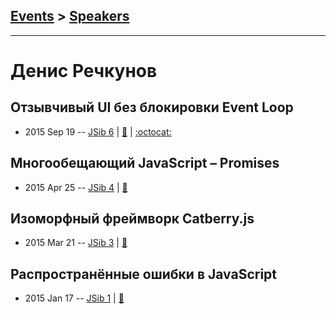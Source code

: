 ## [Events](../README.md) > [Speakers](../speakers.md)
---

# Денис Речкунов

## Отзывчивый UI без блокировки Event Loop
- 2015 Sep 19 -- [JSib 6](https://www.youtube.com/watch?v=Wp0rvEBZU-c)  | [:notebook:](https://www.slideshare.net/JSibNsk/11-ui-event-loop) | [:octocat:](https://github.com/pragmader/presentations/tree/master/slides/JSib/2015-09-19_%D0%9E%D1%82%D0%B7%D1%8B%D0%B2%D1%87%D0%B8%D0%B2%D1%8B%D0%B9%20UI%20%D0%B1%D0%B5%D0%B7%20%D0%B1%D0%BB%D0%BE%D0%BA%D0%B8%D1%80%D0%BE%D0%B2%D0%BA%D0%B8%20Event%20Loop/bubble-sort) 
## Многообещающий JavaScript – Promises
- 2015 Apr 25 -- [JSib 4](https://www.youtube.com/watch?v=LWaXbrLQid0)  | [:notebook:](https://www.slideshare.net/JSibNsk/7-javascript-promises)  
## Изоморфный фреймворк Catberry.js
- 2015 Mar 21 -- [JSib 3](https://www.youtube.com/watch?v=TY3JFFp1fJI)  | [:notebook:](https://www.slideshare.net/JSibNsk/6-catberry)  
## Распространённые ошибки в JavaScript
- 2015 Jan 17 -- [JSib 1](https://www.youtube.com/watch?v=lJxkPKtl-SQ)  | [:notebook:](https://www.slideshare.net/JSibNsk/java-script-43609932)  
